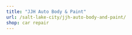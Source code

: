 ```yaml
---
title: "JJH Auto Body & Paint"
url: /salt-lake-city/jjh-auto-body-and-paint/
shop: car repair
---
```


